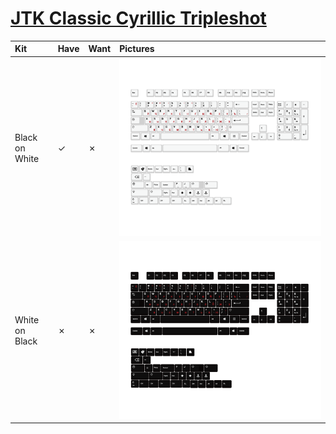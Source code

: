 # [JTK Classic Cyrillic Tripleshot](https://kono.store/products/jtk-cyrillic-tripleshot)

| Kit                        | Have    | Want    | Pictures |
| :--------------------------| :------ | :------ | :------- |
| Black on White             |    ✓    |    ✗    | ![](pictures/jtk_tripleshot_bow_kit.png) |
| White on Black             |    ✗    |    ✗    | ![](pictures/jtk_tripleshot_wob_kit.png) |
